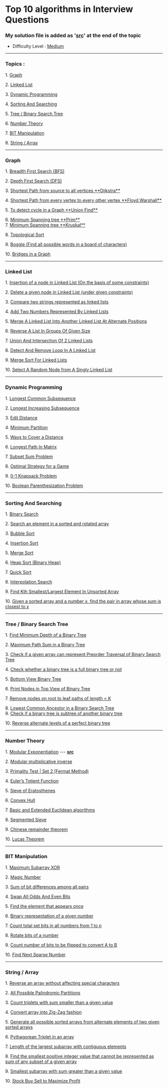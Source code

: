 # Top 10 algorithms in Interview Questions


### My solution file is added as '[src]()' at the end of the topic
-   Difficulty Level : [Medium](https://www.geeksforgeeks.org/medium/)

---

### Topics :
1. [Graph](https://www.geeksforgeeks.org/top-10-algorithms-in-interview-questions/#algo1)  

2. [Linked List](https://www.geeksforgeeks.org/top-10-algorithms-in-interview-questions/#algo2)  

3. [Dynamic Programming](https://www.geeksforgeeks.org/top-10-algorithms-in-interview-questions/#algo3)  

4. [Sorting And Searching](https://www.geeksforgeeks.org/top-10-algorithms-in-interview-questions/#algo4)  

5. [Tree / Binary Search Tree](https://www.geeksforgeeks.org/top-10-algorithms-in-interview-questions/#algo5)  

6. [Number Theory](https://www.geeksforgeeks.org/top-10-algorithms-in-interview-questions/#algo6)  

7. [BIT Manipulation](https://www.geeksforgeeks.org/top-10-algorithms-in-interview-questions/#algo7)  

8. [String / Array](https://www.geeksforgeeks.org/top-10-algorithms-in-interview-questions/#algo8)  

---

### Graph

1. [Breadth First Search (BFS)](https://www.geeksforgeeks.org/breadth-first-traversal-for-a-graph/)  

2. [Depth First Search (DFS)](https://www.geeksforgeeks.org/depth-first-traversal-for-a-graph/)  

3. [Shortest Path from source to all vertices \*\*Dijkstra\*\*](https://www.geeksforgeeks.org/greedy-algorithms-set-6-dijkstras-shortest-path-algorithm/)  

4. [Shortest Path from every vertex to every other vertex \*\*Floyd Warshall\*\*](https://www.geeksforgeeks.org/dynamic-programming-set-16-floyd-warshall-algorithm/)  

5. [To detect cycle in a Graph \*\*Union Find\*\*](https://www.geeksforgeeks.org/union-find/)  

6. [Minimum Spanning tree \*\*Prim\*\*](https://www.geeksforgeeks.org/greedy-algorithms-set-5-prims-minimum-spanning-tree-mst-2/)  
7. [Minimum Spanning tree \*\*Kruskal\*\*](https://www.geeksforgeeks.org/greedy-algorithms-set-2-kruskals-minimum-spanning-tree-mst/)  

8. [Topological Sort](https://www.geeksforgeeks.org/topological-sorting/)  

9. [Boggle (Find all possible words in a board of characters)](https://www.geeksforgeeks.org/boggle-find-possible-words-board-characters/)  

10. [Bridges in a Graph](https://www.geeksforgeeks.org/bridge-in-a-graph/)

---

### Linked List

1. [Insertion of a node in Linked List (On the basis of some constraints)](https://www.geeksforgeeks.org/given-a-linked-list-which-is-sorted-how-will-you-insert-in-sorted-way/)  

2. [Delete a given node in Linked List (under given constraints)](https://www.geeksforgeeks.org/delete-a-given-node-in-linked-list-under-given-constraints/)  

3. [Compare two strings represented as linked lists](https://www.geeksforgeeks.org/compare-two-strings-represented-as-linked-lists/)  

4. [Add Two Numbers Represented By Linked Lists](https://www.geeksforgeeks.org/sum-of-two-linked-lists/)  

5. [Merge A Linked List Into Another Linked List At Alternate Positions](https://www.geeksforgeeks.org/merge-a-linked-list-into-another-linked-list-at-alternate-positions/)  

6. [Reverse A List In Groups Of Given Size](https://www.geeksforgeeks.org/reverse-a-list-in-groups-of-given-size/)  

7. [Union And Intersection Of 2 Linked Lists](https://www.geeksforgeeks.org/union-and-intersection-of-two-linked-lists/)  

8. [Detect And Remove Loop In A Linked List](https://www.geeksforgeeks.org/detect-and-remove-loop-in-a-linked-list/)  

9. [Merge Sort For Linked Lists](https://www.geeksforgeeks.org/merge-sort-for-linked-list/)  

10. [Select A Random Node from A Singly Linked List](https://www.geeksforgeeks.org/select-a-random-node-from-a-singly-linked-list/)

---

### Dynamic Programming

1. [Longest Common Subsequence](https://www.geeksforgeeks.org/dynamic-programming-set-4-longest-common-subsequence/)  

2. [Longest Increasing Subsequence](https://www.geeksforgeeks.org/dynamic-programming-set-3-longest-increasing-subsequence/)  

3. [Edit Distance](https://www.geeksforgeeks.org/dynamic-programming-set-5-edit-distance/)  

4. [Minimum Partition](https://www.geeksforgeeks.org/partition-a-set-into-two-subsets-such-that-the-difference-of-subset-sums-is-minimum/)  

5. [Ways to Cover a Distance](https://www.geeksforgeeks.org/count-number-of-ways-to-cover-a-distance/)  

6. [Longest Path In Matrix](https://www.geeksforgeeks.org/find-the-longest-path-in-a-matrix-with-given-constraints/)  

7. [Subset Sum Problem](https://www.geeksforgeeks.org/dynamic-programming-subset-sum-problem/)  

8. [Optimal Strategy for a Game](https://www.geeksforgeeks.org/dynamic-programming-set-31-optimal-strategy-for-a-game/)  

9. [0-1 Knapsack Problem](https://www.geeksforgeeks.org/dynamic-programming-set-10-0-1-knapsack-problem/)  

10. [Boolean Parenthesization Problem](https://www.geeksforgeeks.org/dynamic-programming-set-37-boolean-parenthesization-problem/)

---

### Sorting And Searching

1. [Binary Search](http://geeksquiz.com/binary-search/)  

2. [Search an element in a sorted and rotated array](https://www.geeksforgeeks.org/search-an-element-in-a-sorted-and-pivoted-array/)  

3. [Bubble Sort](http://geeksquiz.com/bubble-sort/)  

4. [Insertion Sort](http://geeksquiz.com/insertion-sort/)  

5. [Merge Sort](http://geeksquiz.com/merge-sort/)  

6. [Heap Sort (Binary Heap)](http://geeksquiz.com/heap-sort/)  

7. [Quick Sort](http://geeksquiz.com/quick-sort/)  

8. [Interpolation Search](https://www.geeksforgeeks.org/interpolation-search/)  

9. [Find Kth Smallest/Largest Element In Unsorted Array](https://www.geeksforgeeks.org/kth-smallestlargest-element-unsorted-array-set-2-expected-linear-time/)  

10. [Given a sorted array and a number x, find the pair in array whose sum is closest to x](http://geeksquiz.com/given-sorted-array-number-x-find-pair-array-whose-sum-closest-x/)

---

### Tree / Binary Search Tree

1. [Find Minimum Depth of a Binary Tree](https://www.geeksforgeeks.org/find-minimum-depth-of-a-binary-tree/)  

2. [Maximum Path Sum in a Binary Tree](https://www.geeksforgeeks.org/find-maximum-path-sum-in-a-binary-tree/)  

3. [Check if a given array can represent Preorder Traversal of Binary Search Tree](https://www.geeksforgeeks.org/check-if-a-given-array-can-represent-preorder-traversal-of-binary-search-tree/)  

4. [Check whether a binary tree is a full binary tree or not](https://www.geeksforgeeks.org/check-whether-binary-tree-full-binary-tree-not/)  

5. [Bottom View Binary Tree](https://www.geeksforgeeks.org/bottom-view-binary-tree/)  

6. [Print Nodes in Top View of Binary Tree](https://www.geeksforgeeks.org/print-nodes-top-view-binary-tree/)  

7. [Remove nodes on root to leaf paths of length < K](https://www.geeksforgeeks.org/remove-nodes-root-leaf-paths-length-k/)  

8. [Lowest Common Ancestor in a Binary Search Tree](https://www.geeksforgeeks.org/lowest-common-ancestor-in-a-binary-search-tree/)  
9. [Check if a binary tree is subtree of another binary tree](https://www.geeksforgeeks.org/check-binary-tree-subtree-another-binary-tree-set-2/)  

10. [Reverse alternate levels of a perfect binary tree](https://www.geeksforgeeks.org/reverse-alternate-levels-binary-tree/)

---

### Number Theory

1. [Modular Exponentiation](https://www.geeksforgeeks.org/modular-exponentiation-power-in-modular-arithmetic/) --- [**src**](https://github.com/hashnut/Algorithms_and_Languages/blob/main/Top%2010%20Algorithms%20In%20Interview%20questions/Number%20Theory/Modular%20Exponentiation.cpp)

2. [Modular multiplicative inverse](https://www.geeksforgeeks.org/multiplicative-inverse-under-modulo-m/)  

3. [Primality Test | Set 2 (Fermat Method)](https://www.geeksforgeeks.org/primality-test-set-2-fermet-method/)  

4. [Euler’s Totient Function](https://www.geeksforgeeks.org/eulers-totient-function/)  

5. [Sieve of Eratosthenes](https://www.geeksforgeeks.org/sieve-of-eratosthenes/)  

6. [Convex Hull](https://www.geeksforgeeks.org/convex-hull-set-1-jarviss-algorithm-or-wrapping/)  

7. [Basic and Extended Euclidean algorithms](https://www.geeksforgeeks.org/basic-and-extended-euclidean-algorithms/)  

8. [Segmented Sieve](https://www.geeksforgeeks.org/segmented-sieve/)  

9. [Chinese remainder theorem](https://www.geeksforgeeks.org/chinese-remainder-theorem-set-1-introduction/)  

10. [Lucas Theorem](https://www.geeksforgeeks.org/compute-ncr-p-set-2-lucas-theorem/)

---

### BIT Manipulation

1. [Maximum Subarray XOR](https://www.geeksforgeeks.org/find-the-maximum-subarray-xor-in-a-given-array/)  

2. [Magic Number](https://www.geeksforgeeks.org/find-nth-magic-number/)  

3. [Sum of bit differences among all pairs](https://www.geeksforgeeks.org/sum-of-bit-differences-among-all-pairs/)  

4. [Swap All Odds And Even Bits](https://www.geeksforgeeks.org/swap-all-odd-and-even-bits/)  

5. [Find the element that appears once](https://www.geeksforgeeks.org/find-the-element-that-appears-once/)  

6. [Binary representation of a given number](https://www.geeksforgeeks.org/binary-representation-of-a-given-number/)  

7. [Count total set bits in all numbers from 1 to n](https://www.geeksforgeeks.org/count-total-set-bits-in-all-numbers-from-1-to-n/)  

8. [Rotate bits of a number](https://www.geeksforgeeks.org/rotate-bits-of-an-integer/)  

9. [Count number of bits to be flipped to convert A to B](https://www.geeksforgeeks.org/count-number-of-bits-to-be-flipped-to-convert-a-to-b/)  

10. [Find Next Sparse Number](https://www.geeksforgeeks.org/given-a-number-find-next-sparse-number/)

---
  
### String / Array

1. [Reverse an array without affecting special characters](https://www.geeksforgeeks.org/reverse-an-array-without-affecting-special-characters/)  

2. [All Possible Palindromic Partitions](https://www.geeksforgeeks.org/given-a-string-print-all-possible-palindromic-partition/)  

3. [Count triplets with sum smaller than a given value](https://www.geeksforgeeks.org/count-triplets-with-sum-smaller-that-a-given-value/)  

4. [Convert array into Zig-Zag fashion](https://www.geeksforgeeks.org/convert-array-into-zig-zag-fashion/)  

5. [Generate all possible sorted arrays from alternate elements of two given sorted arrays](https://www.geeksforgeeks.org/generate-all-possible-sorted-arrays-from-alternate-elements-of-two-given-arrays/)  

6. [Pythagorean Triplet in an array](https://www.geeksforgeeks.org/find-pythagorean-triplet-in-an-unsorted-array/)  

7. [Length of the largest subarray with contiguous elements](https://www.geeksforgeeks.org/length-largest-subarray-contiguous-elements-set-1/)  

8. [Find the smallest positive integer value that cannot be represented as sum of any subset of a given array](https://www.geeksforgeeks.org/find-smallest-value-represented-sum-subset-given-array/)  

9. [Smallest subarray with sum greater than a given value](https://www.geeksforgeeks.org/minimum-length-subarray-sum-greater-given-value/)  

10. [Stock Buy Sell to Maximize Profit](https://www.geeksforgeeks.org/stock-buy-sell/)
